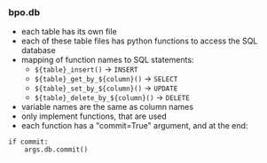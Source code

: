 ### bpo.db

* each table has its own file
* each of these table files has python functions to access the SQL database
* mapping of function names to SQL statements:
  * `${table}_insert()` -> `INSERT`
  * `${table}_get_by_${column}()` -> `SELECT`
  * `${table}_set_by_${column}()` -> `UPDATE`
  * `${table}_delete_by_${column}()` -> `DELETE`
* variable names are the same as column names
* only implement functions, that are used
* each function has a "commit=True" argument, and at the end:
```
if commit:
    args.db.commit()
```
